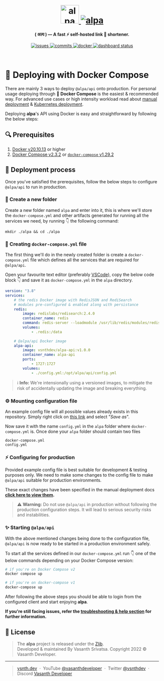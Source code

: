 <br>
<h1 align="center">
    <a href="https://alpa.vercel.app#gh-light-mode-only" target="_blank" rel="noopener">
        <img src="https://raw.githubusercontent.com/vsnthdev/alpa/main/docs/media/logo_light.svg" alt="alpa" height="60">
    </a>
    <a href="https://alpa.vercel.app#gh-dark-mode-only" target="_blank" rel="noopener">
        <img src="https://raw.githubusercontent.com/vsnthdev/alpa/main/docs/media/logo_dark.svg" alt="alpa" heig
        ht="60">
    </a>
</h1>



<p align="center"><strong>( अल्प ) — A fast ⚡ self-hosted link 🔗 shortener.</strong></p>

<p align="center">
    <a href="https://github.com/vsnthdev/alpa/issues">
        <img src="https://img.shields.io/github/issues/vsnthdev/alpa.svg?style=flat-square" alt="issues">
    </a>
    <a href="https://github.com/vsnthdev/alpa/commits/main">
        <img src="https://img.shields.io/github/last-commit/vsnthdev/alpa.svg?style=flat-square"
            alt="commits">
    </a>
    <a href="https://hub.docker.com/r/vsnthdev/alpa-api" target="_blank" rel="noopener">
        <img src="https://img.shields.io/docker/pulls/vsnthdev/alpa-api?color=1E90FF&style=flat-square" alt="docker">
    </a>
    <a href="https://alpa.vercel.app" target="_blank" rel="noopener">
        <img src="https://img.shields.io/website?label=dashboard&logo=vercel&style=flat-square&url=https%3A%2F%2Falpa.vercel.app" alt="dashboard status">
    </a>
</p>

<br>

# 🐳 Deploying with Docker Compose

There are mainly 3 ways to deploy `@alpa/api` onto production. For personal usage deploying through 🐳 **Docker Compose** is the easiest & recommended way. For advanced use cases or high intensity workload read about [manual deployment](./manual.md) & [Kubernetes deployment](./kubernetes.md).

Deploying **alpa**'s API using Docker is easy and straightforward by following the below steps:

## 🔍 Prerequisites

1. [Docker v20.10.13](https://docs.docker.com/engine/install) or higher
2. [Docker Compose v2.3.2](https://docs.docker.com/compose/cli-command) or [`docker-compose` v1.29.2](https://docs.docker.com/compose/install)

## 🚀 Deployment process

Once you've satisfied the prerequisites, follow the below steps to configure `@alpa/api` to run in production.

### 📂 Create a new folder

Create a new folder named `alpa` and enter into it, this is where we'll store the `docker-compose.yml` and other artifacts generated for running all the services we need, by running 👇 the following command:

```
mkdir ./alpa && cd ./alpa
```

### 📃 Creating `docker-compose.yml` file

The first thing we'll do in the newly created folder is create a `docker-compose.yml` file which defines all the services that are required for `@alpa/api`.

Open your favourite text editor (preferably [VSCode](https://code.visualstudio.com)), copy the below code block 👇 and save it as `docker-compose.yml` in the `alpa` directory.

```yaml
version: "3.8"
services:
    # the redis Docker image with RedisJSON and RediSearch
    # modules pre-configured & enabled along with persistance
    redis:
        image: redislabs/redisearch:2.4.0
        container_name: redis
        command: redis-server --loadmodule /usr/lib/redis/modules/redisearch.so --loadmodule /usr/lib/redis/modules/rejson.so --appendonly yes
        volumes:
            - .redis:/data
    
    # @alpa/api Docker image
    alpa-api:
        image: vsnthdev/alpa-api:v1.0.0
        container_name: alpa-api
        ports:
            - 1727:1727
        volumes:
            - ./config.yml:/opt/alpa/api/config.yml
```

> ℹ️ **Info:** We're intensionally using a versioned images, to mitigate the risk of accidentally updating the image and breaking everything.

### ⚙️ Mounting configuration file

An example config file will all possible values already exists in this repository. Simply right click on [this link](https://raw.githubusercontent.com/vsnthdev/alpa/main/api/config.example.yml) and select "_Save as_".

Now save it with the name `config.yml` in the `alpa` folder where `docker-compose.yml` is. Once done your `alpa` folder should contain two files

```
docker-compose.yml
config.yml
```

### ⚡ Configuring for production

Provided example config file is best suitable for development & testing purposes only. We need to make some changes to the config file to make `@alpa/api` suitable for production environments.

These exact changes have been specified in the manual deployment docs **[click here to view them](./manual.md#-production-configuration).**

> ⚠️ **Warning:** Do not use `@alpa/api` in production without following the production configuration steps. It will lead to serious security risks and instabilities.

### ✨ Starting `@alpa/api`

With the above mentioned changes being done to the configuration file, `@alpa/api` is now ready to be started in a production environment safely.

To start all the services defined in our `docker-compose.yml` run 👇 one of the below commands depending on your Docker Compose version:

```bash
# if you're on Docker Compose v2
docker compose up

# if you're on docker-compose v1
docker-compose up
```

After following the above steps you should be able to login from the configured client and start enjoying **alpa**.

**If you're still facing issues, refer the [troubleshooting & help section](https://github.com/vsnthdev/alpa#-troubleshooting--help) for further information.**

<!-- ### Applying updates -->

## 📰 License
> The **alpa** project is released under the [Zlib](https://github.com/vsnthdev/alpa/blob/main/LICENSE.md). <br> Developed &amp; maintained By Vasanth Srivatsa. Copyright 2022 © Vasanth Developer.
<hr>

> <a href="https://vsnth.dev" target="_blank" rel="noopener">vsnth.dev</a> &nbsp;&middot;&nbsp;
> YouTube <a href="https://vas.cx/videos" target="_blank" rel="noopener">@vasanthdeveloper</a> &nbsp;&middot;&nbsp;
> Twitter <a href="https://vas.cx/twitter" target="_blank" rel="noopener">@vsnthdev</a> &nbsp;&middot;&nbsp;
> Discord <a href="https://vas.cx/discord" target="_blank" rel="noopener">Vasanth Developer</a>
